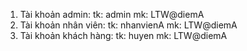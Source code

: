 1. Tài khoản admin:
tk: admin
mk: LTW@diemA
2. Tài khoản nhân viên:
tk: nhanvienA
mk: LTW@diemA
3. Tài khoản khách hàng:
tk: huyen
mk: LTW@diemA